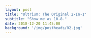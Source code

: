 ```yaml
---
layout: post
title: "Ultrium: The Original 2-In-1"
subtitle: "Show me as 10-8."
date: 2018-12-20 11:45:00
background: '/img/postheads/02.jpg'
---
```


